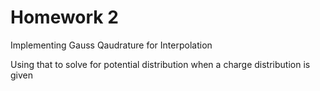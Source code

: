 # Homework 2
Implementing Gauss Qaudrature for Interpolation 

Using that to solve for potential distribution when a charge distribution is given
